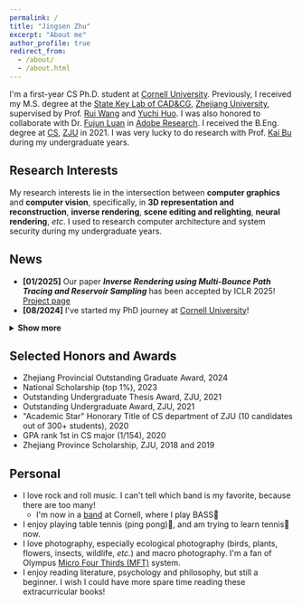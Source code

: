 ```yaml
---
permalink: /
title: "Jingsen Zhu"
excerpt: "About me"
author_profile: true
redirect_from: 
  - /about/
  - /about.html
---
```


I'm a first-year CS Ph.D. student at [Cornell University](https://www.cornell.edu/). Previously, I received my M.S. degree at the [State Key Lab of CAD&CG](http://www.cad.zju.edu.cn/english.html), [Zhejiang University](https://www.zju.edu.cn/english/), supervised by Prof. [Rui Wang](http://www.cad.zju.edu.cn/home/rwang/) and [Yuchi Huo](https://person.zju.edu.cn/en/yuchihuo). I was also honored to collaborate with Dr. [Fujun Luan](https://luanfujun.github.io/) in [Adobe Research](https://research.adobe.com/). I received the B.Eng. degree at [CS](http://www.en.cs.zju.edu.cn/), [ZJU](http://www.zju.edu.cn/english) in 2021. I was very lucky to do research with Prof. [Kai Bu](https://list.zju.edu.cn/kaibu/) during my undergraduate years.



## Research Interests

My research interests lie in the intersection between **computer graphics** and **computer vision**, specifically, in **3D representation and reconstruction**, **inverse rendering**, **scene editing and relighting**, **neural rendering**, *etc*. I used to research computer architecture and system security during my undergraduate years.



## News
- **[01/2025]** Our paper ***Inverse Rendering using Multi-Bounce Path Tracing and Reservoir Sampling*** has been accepted by ICLR 2025! [Project page](https://brabbitdousha.github.io/MIRReS/)
- **[08/2024]** I've started my PhD journey at [Cornell University](https://www.cornell.edu/)!
<details>
    <summary><span style="font-weight: bold;">Show more</span></summary>
    <li><b>[04/2024]</b> I'll continue my research journey at <a href="https://www.cornell.edu/">Cornell University</a> to pursue my Ph.D. degree!</li>
    <li><b>[08/2023]</b> Our paper <b><i>FuseSR: Super Resolution for Real-time Rendering through Efficient Multi-resolution Fusion</i></b> is conditionally accepted by SIGGRAPH Asia 2023 (Conference Track)! Visit the <a href="https://isaac-paradox.github.io/FuseSR/">project page</a> and <a href="https://arxiv.org/abs/2310.09726/">arXiv</a>!</li>
    <li><b>[07/2023]</b> Our paper <b><i>Seal-3D: Interactive Pixel-Level Editing for Neural Radiance Fields</i></b> is accepted by ICCV 2023! Visit the <a href="https://windingwind.github.io/seal-3d/">project page</a>!</li>
    <li><b>[02/2023]</b> Our paper <b><i>I<sup>2</sup>-SDF:  Intrinsic Indoor Scene Reconstruction and Editing via Raytracing in Neural SDFs</i></b> is accepted by CVPR 2023! Visit the <a href="https://jingsenzhu.github.io/i2-sdf/">project page</a>!</li>
    <li><b>[01/2023]</b> Our dataset <b><i>InteriorVerse</i></b> has been released! Visit <a href="https://interiorverse.github.io/">here</a> to download!</li>
    <li><b>[09/2022]</b> Our paper <b><i>Hitchhiker: Accelerating ORAM with Dynamic Scheduling</i></b> is accepted by IEEE Transactions on Computers!</li>
    <li><b>[08/2022]</b> Our paper <b><i>Learning-based Inverse Rendering of Complex Indoor Scenes with Differentiable Monte Carlo Raytracing</i></b> is conditionally accepted by SIGGRAPH Asia 2022 (Conference Track)! Visit the <a href="https://jingsenzhu.github.io/invrend/">project page</a>!</li>
</details>




## Selected Honors and Awards

- Zhejiang Provincial Outstanding Graduate Award, 2024
- National Scholarship (top 1%), 2023
- Outstanding Undergraduate Thesis Award, ZJU, 2021
- Outstanding Undergraduate Award, ZJU, 2021
- "Academic Star" Honorary Title of CS department of ZJU (10 candidates out of 300+ students), 2020 
- GPA rank 1st in CS major (1/154), 2020
- Zhejiang Province Scholarship, ZJU, 2018 and 2019



## Personal

- I love rock and roll music. I can't tell which band is my favorite, because there are too many!
  - I'm now in a [band](https://www.instagram.com/pinna_cornell/) at Cornell, where I play BASS🎸
- I enjoy playing table tennis (ping pong)🏓, and am trying to learn tennis🎾 now.
- I love photography, especially ecological photography (birds, plants, flowers, insects, wildlife, *etc.*) and macro photography. I'm a fan of Olympus [Micro Four Thirds (MFT)](https://www.four-thirds.org/) system.
- I enjoy reading literature, psychology and philosophy, but still a beginner. I wish I could have more spare time reading these extracurricular books!